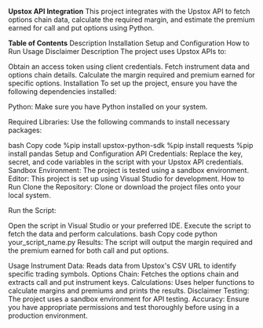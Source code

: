 **Upstox API Integration**
This project integrates with the Upstox API to fetch options chain data, calculate the required margin, and estimate the premium earned for call and put options using Python.

**Table of Contents**
Description
Installation
Setup and Configuration
How to Run
Usage
Disclaimer
Description
The project uses Upstox APIs to:

Obtain an access token using client credentials.
Fetch instrument data and options chain details.
Calculate the margin required and premium earned for specific options.
Installation
To set up the project, ensure you have the following dependencies installed:

Python: Make sure you have Python installed on your system.

Required Libraries: Use the following commands to install necessary packages:

bash
Copy code
%pip install upstox-python-sdk
%pip install requests
%pip install pandas
Setup and Configuration
API Credentials: Replace the key, secret, and code variables in the script with your Upstox API credentials.
Sandbox Environment: The project is tested using a sandbox environment.
Editor: This project is set up using Visual Studio for development.
How to Run
Clone the Repository: Clone or download the project files onto your local system.

Run the Script:

Open the script in Visual Studio or your preferred IDE.
Execute the script to fetch the data and perform calculations.
bash
Copy code
python your_script_name.py
Results: The script will output the margin required and the premium earned for both call and put options.

Usage
Instrument Data: Reads data from Upstox's CSV URL to identify specific trading symbols.
Options Chain: Fetches the options chain and extracts call and put instrument keys.
Calculations: Uses helper functions to calculate margins and premiums and prints the results.
Disclaimer
Testing: The project uses a sandbox environment for API testing.
Accuracy: Ensure you have appropriate permissions and test thoroughly before using in a production environment.
